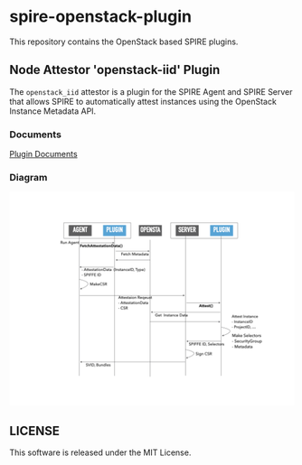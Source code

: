 # spire-openstack-plugin
This repository contains the OpenStack based SPIRE plugins.


## Node Attestor 'openstack-iid' Plugin

The `openstack_iid` attestor is a plugin for the SPIRE Agent and SPIRE Server that allows SPIRE to automatically attest instances using the OpenStack Instance Metadata API.

### Documents

[Plugin Documents](doc/openstack-iid-attestor.md)

### Diagram

![openstack-iid-attestor-flow](images/openstack-iid-attestor-flow.png)

## LICENSE

This software is released under the MIT License.